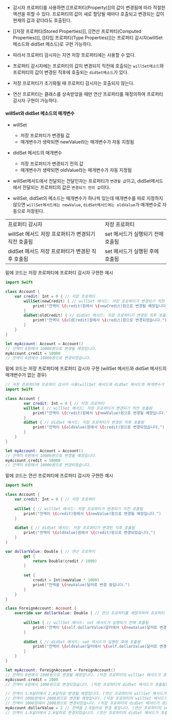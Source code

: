 
- 감시자 프로퍼티를 사용하면 [[프로퍼티(Property)]]의 값이 변경됨에 따라 적절한 액션을 취할 수 있다. 프로퍼티의 값이 새로 할당될 때마다 호출되고 변경되는 값이 현재의 값과 같더라도 호출된다.

-  [[저장 프로퍼티(Stored Properties)]], [[연산 프로퍼티(Computed Properties)]], [[타입 프로퍼티(Type Properties)]]는 프로퍼티 감시자(willSet 메소드와 didSet 메소드)로 구현 가능하다.
- 따라서 프로퍼티 감시자는 지연 저장 프로퍼티에는 사용할 수 없다.

- 프로퍼티 감시자에는 프로퍼티의 값이 변경되지 직전에 호출되는 `willSet메소드`와 프로퍼티의 값이 변경된 직후에 호출되는 `didSet메소드`가 있다. 

- 저장 프로퍼티가 초기화될 때 프로퍼티 감시자는 호출되지 않는다.
- 연산 프로퍼티는 클래스를 상속받았을 때만 연산 프로퍼티를 재정의하여 프로퍼티 감시자 구현이 가능하다.

#### willSet와 didSet 메소드의 매개변수

- willSet 
	- 저장 프로퍼티가 변경될 값
	- 매개변수가 생략되면 newValue라는 매개변수가 자동 지정됨

- didSet 메서드의 매개변수
	- 저장 프로퍼티가 변경되기 전의 값
	- 매개변수가 생략되면 oldValue라는 매개변수가 자동 지정됨
	

- willSet메서드에서 전달되는 전달인자는 프로퍼티가 `변경될 값`이고, didSet메서드에서 전달되는 프로퍼티의 값은 `변경되기 전의 값`이다. 
- willSet, didSet의 메소드는 매개변수가 하나씩 있는데 매개변수를 따로 지정하지 않으면 `willSet메서드에는 newValue`, `didSet메서드에는 oldValue`가 매개변수로 자동으로 저장된다.

|   |   |
|---|---|
|프로퍼티 감시자 |저장 프로퍼티 |연산 프로퍼티|
|willSet 메서드 저장 프로퍼티가 변경되기 직전 호출됨| set 메서드가 실행되기 전에 호출됨|
|didSet 메서드 저장 프로퍼티가 변경된 직후 호출됨 |set 메서드가 실행된 후에 호출됨|

밑에 코드는 저장 프로퍼티에 프로퍼티 감시자 구현한 예시
```swift
import Swift

class Account {
	var credit: Int = 0 { // 저장 프로퍼티
		willSet(newCredit) { // willSet 메서드: 저장 프로퍼티가 변경되기 직전 호출됨
			print("잔액이 \(credit)원에서 \(newCredit)원으로 변경될 예정입니다.")
		}
		didSet(oldCredit) { // didSet 메서드: 저장 프로퍼티가 변경된 직후 호출됨
			print("잔액이 \(oldCredit)원에서 \(credit)원으로 변경되었습니다.")
		}
	}
}

let myAccount: Account = Account()
// 잔액이 0원에서 10000원으로 변경될 예정입니다.
myAccount.credit = 10000
// 잔액이 0원에서 10000원으로 변경되었습니다.
```


밑에 코드는 저장 프로퍼티에 프로퍼티 감시자 구현 (willSet 메서드와 didSet 메서드의 매개변수가 없는 경우)
```swift
// 저장 프로퍼티에 프로퍼티 감시자 사용(willSet 메서드와 didSet 메서드의 매개변수가 없는 경우)
import Swift

class Account {
		var credit: Int = 0 { // 저장 프로퍼티
		willSet { // willSet 메서드: 저장 프로퍼티가 변경되기 직전 호출됨
			print("잔액이 \(credit)원에서 \(newValue)원으로 변경될 예정입니다.")
		}
		didSet { // didSet 메서드: 저장 프로퍼티가 변경된 직후 호출됨
			print("잔액이 \(oldValue)원에서 \(credit)원으로 변경되었습니다.")
		}
	}
}

let myAccount: Account = Account()
// 잔액이 0원에서 10000원으로 변경될 예정입니다.
myAccount.credit = 10000
// 잔액이 0원에서 10000원으로 변경되었습니다.
```


밑에 코드는 연산 프로퍼티에 프로퍼티 감시자 구현한 예시
```swift
import Swift

class Account {
	var credit: Int = 0 { // 저장 프로퍼티
	
	willSet { // willSet 메서드: 저장 프로퍼티가 변경되기 직전 호출됨
		print("잔액이 \(credit)원에서 \(newValue)원으로 변경될 예정입니다.")
	}
	
	didSet { // didSet 메서드: 저장 프로퍼티가 변경된 직후 호출됨
		print("잔액이 \(oldValue)원에서 \(credit)원으로 변경되었습니다.")
	}
}

var dollarValue: Double { // 연산 프로퍼티
		get {
			return Double(credit / 1000)
		}
		
		set {
			credit = Int(newValue * 1000)
			print("잔액을 \(newValue)달러로 변경 중입니다.")
		}
	}
}

class ForeignAccount: Account {
	override var dollarValue: Double { // 연산 프로퍼티를 재정의하여 프로퍼티 감시자 구현
		
		willSet { // willSet 메서드: set 메서드가 실행되기 전에 호출됨
			print("잔액이 \(self.dollarValue)달러에서 \(newValue)달러로 변경될 예정입니다.")
		}
		
		didSet { // didSet 메서드: set 메서드가 실행된 후에 호출됨
			print("잔액이 \(oldValue)달러에서 \(self.dollarValue)달러로 변경되었습니다.")
		}
	}
}

let myAccount: ForeignAccount = ForeignAccount()
// 잔액이 0원에서 1000원으로 변경될 예정입니다. (저장 프로퍼티의 willSet 메서드가 호출됨)
myAccount.credit = 1000
// 잔액이 0원에서 1000원으로 변경되었습니다. (저장 프로퍼티의 didSet 메서드가 호출됨)

// 잔액이 1.0달러에서 2.0달러로 변경될 예정입니다. (연산 프로퍼티의 willSet 메서드가 호출됨)
// 잔액이 1000원에서 2000원으로 변경될 예정입니다. (저장 프로퍼티의 willSet 메서드가 호출됨)
// 잔액이 1000원에서 2000원으로 변경되었습니다. (저장 프로퍼티의 didSet 메서드가 호출됨)
myAccount.dollarValue = 2 // 잔액을 2.0달러로 변경 중입니다. (연산 프로퍼티의 set 메서드가 호출됨)
// 잔액이 1.0달러에서 2.0달러로 변경되었습니다. (연산 프로퍼티의 didSet 메서드가 호출됨)

```